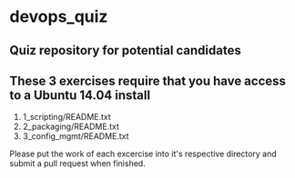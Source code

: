 # devops_quiz
## Quiz repository for potential candidates

## These 3 exercises require that you have access to a Ubuntu 14.04 install

1. 1_scripting/README.txt
2. 2_packaging/README.txt
3. 3_config_mgmt/README.txt

Please put the work of each excercise into it's respective directory
and submit a pull request when finished.
